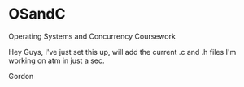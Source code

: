 # OSandC
Operating Systems and Concurrency Coursework


Hey Guys, I've just set this up, will add the current .c and .h files I'm working on atm in just a sec.

Gordon
